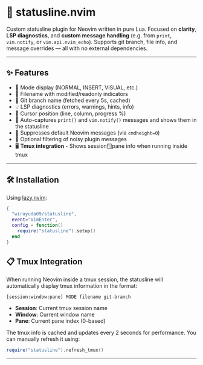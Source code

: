 # 🧬 statusline.nvim

Custom statusline plugin for Neovim written in pure Lua. Focused on **clarity**, **LSP diagnostics**, and **custom message handling** (e.g. from `print`, `vim.notify`, or `vim.api.nvim_echo`). Supports git branch, file info, and message overrides — all with no external dependencies.

---

## ✨ Features

- 📌 Mode display (NORMAL, INSERT, VISUAL, etc.)
- 📁 Filename with modified/readonly indicators
- 🌿 Git branch name (fetched every 5s, cached)
- 💡 LSP diagnostics (errors, warnings, hints, info)
- 🧠 Cursor position (line, column, progress %)
- 🔄 Auto-captures `print()` and `vim.notify()` messages and shows them in the statusline
- 🚫 Suppresses default Neovim messages (via `cmdheight=0`)
- 🔕 Optional filtering of noisy plugin messages
- 🖥️ **Tmux integration** - Shows session:window:pane info when running inside tmux

---

## 🛠️ Installation

Using [lazy.nvim](https://github.com/folke/lazy.nvim):

```lua
{
  "wirayuda09/statusline",
  event="VimEnter",
  config = function()
    require("statusline").setup()
  end
}
```

## 📋 Tmux Integration

When running Neovim inside a tmux session, the statusline will automatically display tmux information in the format:

```
[session:window:pane] MODE filename git-branch
```

- **Session**: Current tmux session name
- **Window**: Current window name  
- **Pane**: Current pane index (0-based)

The tmux info is cached and updates every 2 seconds for performance. You can manually refresh it using:

```lua
require("statusline").refresh_tmux()
```

---
